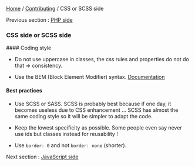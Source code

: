 [Home](../README.md) / [Contributing](../contributing.md) / CSS or SCSS side

Previous section : [PHP side](php.md)

### CSS side or SCSS side

#### Coding style

- Do not use uppercase in classes, the css rules and properties do not do that => consistency.

- Use the BEM (Block Element Modifier) syntax. [Documentation](http://getbem.com/introduction/)

#### Best practices

- Use SCSS or SASS. SCSS is probably best because if one day, it becomes useless due to CSS enhancement ... SCSS has
  almost the same coding style so it will be simpler to adapt the code.
  
- Keep the lowest specificity as possible. Some people even say never use ids but classes instead for reusability !

- Use `border: 0` and not `border: none` (shorter).

Next section : [JavaScript side](js.md)
